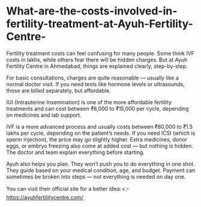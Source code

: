 # What-are-the-costs-involved-in-fertility-treatment-at-Ayuh-Fertility-Centre-

Fertility treatment costs can feel confusing for many people. Some think IVF costs in lakhs, while others fear there will be hidden charges. But at Ayuh Fertility Centre in Ahmedabad, things are explained clearly, step-by-step.

For basic consultations, charges are quite reasonable — usually like a normal doctor visit. If you need tests like hormone levels or ultrasounds, those are billed separately, but affordable.

IUI (Intrauterine Insemination) is one of the more affordable fertility treatments and can cost between ₹8,000 to ₹15,000 per cycle, depending on medicines and lab support.

IVF is a more advanced process and usually costs between ₹80,000 to ₹1.5 lakhs per cycle, depending on the patient’s needs. If you need ICSI (which is sperm injection), the price may go slightly higher. Extra medicines, donor eggs, or embryo freezing also come at added cost — but nothing is hidden. The doctor and team explain everything before starting.

Ayuh also helps you plan. They won’t push you to do everything in one shot. They guide based on your medical condition, age, and budget. Payment can sometimes be broken into steps — not everything is needed on day one.

You can visit their official site for a better idea:
👉 https://ayuhfertilitycentre.com/

